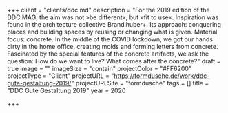 +++
client = "clients/ddc.md"
description = "For the 2019 edition of the DDC MAG, the aim was not »be different«, but »fit to use«. Inspiration was found in the architecture collective Brandlhuber+. Its approach: conquering places and building spaces by reusing or changing what is given. Material focus: concrete. In the middle of the COVID lockdown, we got our hands dirty in the home office, creating molds and forming letters from concrete. Fascinated by the special features of the concrete artifacts, we ask the question: How do we want to live? What comes after the concrete?"
draft = true
image = ""
imageSize = "contain"
projectColor = "#FF6200"
projectType = "Client"
projectURL = "https://formdusche.de/work/ddc-gute-gestaltung-2019/"
projectURLSite = "formdusche"
tags = []
title = "DDC Gute Gestaltung 2019"
year = 2020

+++
